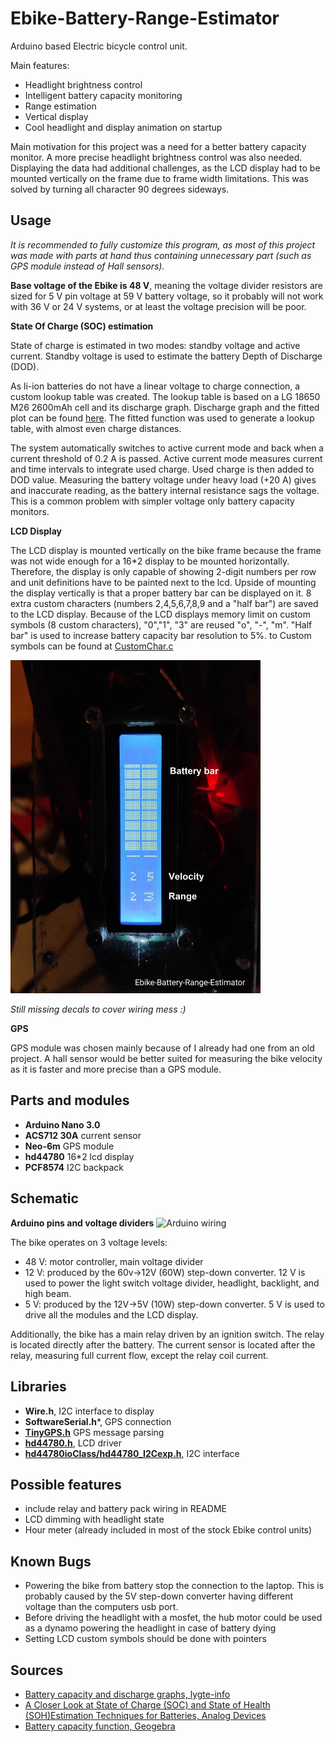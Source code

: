 # Ebike-Battery-Range-Estimator

Arduino based Electric bicycle control unit. 

Main features:
* Headlight brightness control
* Intelligent battery capacity monitoring
* Range estimation
* Vertical display
* Cool headlight and display animation on startup 

Main motivation for this project was a need for a better battery capacity monitor. A more precise headlight brightness control was also needed. Displaying the data had additional challenges, as the LCD display had to be mounted vertically on the frame due to frame width limitations. This was solved by turning all character 90 degrees sideways.


## Usage
*It is recommended to fully customize this program, as most of this project was made with parts at hand thus containing unnecessary part (such as GPS module instead of Hall sensors).*

**Base voltage of the Ebike is 48 V**, meaning the voltage divider resistors are sized for 5 V pin voltage at 59 V battery voltage, so it probably will not work with 36 V or 24 V systems, or at least the voltage precision will be poor.

**State Of Charge (SOC) estimation**

State of charge is estimated in two modes: standby voltage and active current. Standby voltage is used to estimate the battery Depth of Discharge (DOD). 

As li-ion batteries do not have a linear voltage to charge connection, a custom lookup table was created. The lookup table is based on a LG 18650 M26 2600mAh cell and its discharge graph. Discharge graph and the fitted plot can be found [here](https://github.com/VeikkoAJ/Ebike-Battery-Range-Estimator/blob/main/README.md#sources). The fitted function was used to generate a lookup table, with almost even charge distances.

The system automatically switches to active current mode and back when a current threshold of 0.2 A is passed. Active current mode measures current and time intervals to integrate used charge. Used charge is then added to DOD value. Measuring the battery voltage under heavy load (+20 A) gives and inaccurate reading, as the battery internal resistance sags the voltage. This is a common problem with simpler voltage only battery capacity monitors.

**LCD Display**

The LCD display is mounted vertically on the bike frame because the frame was not wide enough for a 16\*2 display to be mounted horizontally. Therefore, the display is only capable of showing 2-digit numbers per row and unit definitions have to be painted next to the lcd. Upside of mounting the display vertically is that a proper battery bar can be displayed on it. 
8 extra custom characters (numbers 2,4,5,6,7,8,9 and a "half bar") are saved to the LCD display. Because of the LCD displays memory limit on custom symbols (8 custom characters), "0","1", "3" are reused "o", "-", "m". "Half bar" is used to increase battery capacity bar resolution to 5%. to Custom symbols can be found at [CustomChar.c](https://github.com/VeikkoAJ/Ebike-Battery-Range-Estimator/blob/main/EbikeBatteryRangeEstimator/CustomChar.c)

<img src="https://github.com/VeikkoAJ/Ebike-Battery-Range-Estimator/blob/main/pics/LCD_interface_scaled.jpg" width='400'> 

*Still missing decals to cover wiring mess :)* 

**GPS**

GPS module was chosen mainly because of I already had one from an old project. A hall sensor would be better suited for measuring the bike velocity as it is faster and more precise than a GPS module.


## Parts and modules
* **Arduino Nano 3.0**
* **ACS712 30A** current sensor 
* **Neo-6m** GPS module
* **hd44780** 16*2 lcd display 
* **PCF8574** I2C backpack


## Schematic 

**Arduino pins and voltage dividers**
![Arduino wiring](https://github.com/VeikkoAJ/Ebike-Battery-Range-Estimator/blob/main/pics/wiring.svg)


The bike operates on 3 voltage levels:
 * 48 V: motor controller, main voltage divider
 * 12 V: produced by the 60v->12V (60W) step-down converter. 12 V is used to power the light switch voltage divider, headlight, backlight, and high beam.
 * 5 V: produced by the 12V->5V (10W) step-down converter. 5 V is used to drive all the modules and the LCD display.
 
Additionally, the bike has a main relay driven by an ignition switch. The relay is located directly after the battery. The current sensor is located after the relay, measuring full current flow, except the relay coil current.

## Libraries
* **Wire.h**, I2C interface to display
* **SoftwareSerial.h***, GPS connection
* **[TinyGPS.h](https://github.com/mikalhart/TinyGPS)** GPS message parsing
* **[hd44780.h](https://github.com/duinoWitchery/hd44780)**, LCD driver
* **[hd44780ioClass/hd44780_I2Cexp.h](https://github.com/duinoWitchery/hd44780)**, I2C interface

## Possible features
* include relay and battery pack wiring in README
* LCD dimming with headlight state
* Hour meter (already included in most of the stock Ebike control units)

## Known Bugs
* Powering the bike from battery stop the connection to the laptop. This is probably caused by the 5V step-down converter having different voltage than the computers usb port.
* Before driving the headlight with a mosfet, the hub motor could be used as a dynamo powering the headlight in case of battery dying
* Setting LCD custom symbols should be done with pointers

## Sources
* [Battery capacity and discharge graphs, lygte-info](https://lygte-info.dk/review/batteries2012/LG%2018650%20M26%202600mAh%20(Purple)%20UK.html)
* [A Closer Look at State of Charge (SOC) and State of Health (SOH)Estimation Techniques for Batteries, Analog Devices](https://www.analog.com/media/en/technical-documentation/technical-articles/a-closer-look-at-state-of-charge-and-state-health-estimation-techniques.pdf)
* [Battery capacity function, Geogebra](https://www.geogebra.org/graphing/rwusccpe)
